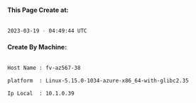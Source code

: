 
   
#### This Page Create at:

```bash

2023-03-19 - 04:49:44 UTC

```

#### Create By Machine:

```bash

Host Name : fv-az567-38

platform  : Linux-5.15.0-1034-azure-x86_64-with-glibc2.35

Ip Local  : 10.1.0.39

```

